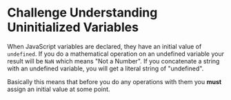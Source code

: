 # Challenge Understanding Uninitialized Variables

When JavaScript variables are declared, they have an initial value of `undefined`. If you do a mathematical operation on an undefined variable your result will be `NaN` which means "Not a Number". If you concatenate a string with an undefined variable, you will get a literal string of "undefined".

Basically this means that before you do any operations with them you **must** assign an initial value at some point.
